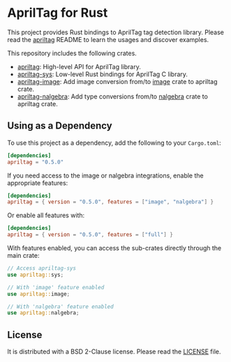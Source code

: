 # AprilTag for Rust

This project provides Rust bindings to AprilTag tag detection
library. Please read the [apriltag](apriltag/README.md) README to
learn the usages and discover examples.

This repository includes the following crates.

- [apriltag](apriltag/README.md): High-level API for AprilTag library.
- [apriltag-sys](apriltag-sys/README.md): Low-level Rust bindings for
  AprilTag C library.
- [apriltag-image](apriltag-image/README.md): Add image conversion
  from/to [image](https://crates.io/crates/image) crate to apriltag crate.
- [apriltag-nalgebra](apriltag-nalgebra/README.md): Add type
  conversions from/to [nalgebra](https://crates.io/crates/nalgebra)
  crate to apriltag crate.

## Using as a Dependency

To use this project as a dependency, add the following to your `Cargo.toml`:

```toml
[dependencies]
apriltag = "0.5.0"
```

If you need access to the image or nalgebra integrations, enable the appropriate features:

```toml
[dependencies]
apriltag = { version = "0.5.0", features = ["image", "nalgebra"] }
```

Or enable all features with:

```toml
[dependencies]
apriltag = { version = "0.5.0", features = ["full"] }
```

With features enabled, you can access the sub-crates directly through the main crate:

```rust
// Access apriltag-sys
use apriltag::sys;

// With 'image' feature enabled
use apriltag::image;

// With 'nalgebra' feature enabled
use apriltag::nalgebra;
```

## License

It is distributed with a BSD 2-Clause license. Please read the
[LICENSE](LICENSE) file.
